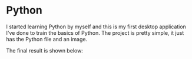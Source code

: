 # Python
I started learning Python by myself and this is my first desktop application I've done to train the basics of Python. The project is pretty simple, it just has the Python file and an image.

The final result is shown below:


